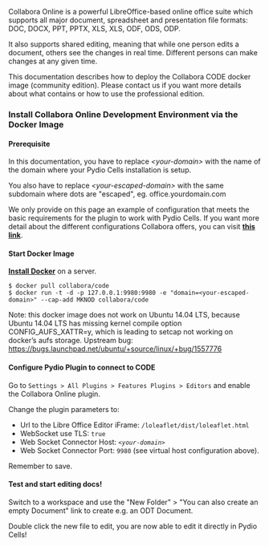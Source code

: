 
Collabora Online is a powerful LibreOffice-based online office suite which supports all major document, spreadsheet and presentation file formats:​ DOC, DOCX, PPT, PPTX, XLS, XLS, ODF, ODS, ODP.  

It also supports shared editing, meaning that while one person edits a document, others see the changes in real time. Different persons can make changes at any given time.

This documentation describes how to deploy the Collabora CODE docker image (community edition). Please contact us if you want more details about what contains or how to use the professional edition.

### Install Collabora Online Development Environment via the Docker Image

#### Prerequisite 

In this documentation, you have to replace _&lt;your-domain&gt;_ with the name of the domain where your Pydio Cells installation is setup.

You also have to replace _&lt;your-escaped-domain&gt;_ with the same subdomain where dots are "escaped", eg. office\.yourdomain\.com

We only provide on this page an example of configuration that meets the basic requirements for the plugin to work with Pydio Cells. If you want more detail about the different configurations Collabora offers, you can visit **[this link](https://www.collaboraoffice.com/code/)**.

#### Start Docker Image

**[Install Docker](https://docs.docker.com/install/)** on a server. 

    $ docker pull collabora/code
    $ docker run -t -d -p 127.0.0.1:9980:9980 -e "domain=<your-escaped-domain>" --cap-add MKNOD collabora/code

Note: this docker image does not work on Ubuntu 14.04 LTS, because Ubuntu 14.04 LTS has missing kernel compile option CONFIG_AUFS_XATTR=y, which is leading to setcap not working on docker’s aufs storage. Upstream bug: https://bugs.launchpad.net/ubuntu/+source/linux/+bug/1557776

#### Configure Pydio Plugin to connect to CODE

Go to `Settings > All Plugins > Features Plugins > Editors` and enable the Collabora Online plugin. 

Change the plugin parameters to: 

 - Url to the Libre Office Editor iFrame: `/loleaflet/dist/loleaflet.html`
 - WebSocket use TLS: `true`
 - Web Socket Connector Host: _`<your-domain>`_
 - Web Socket Connector Port: `9980` (see virtual host configuration above).
 
 Remember to save.
 
#### Test and start editing docs! 
 
Switch to a workspace and use the "New Folder" > "You can also create an empty Document" link to create e.g. an ODT Document.

Double click the new file to edit, you are now able to edit it directly in Pydio Cells!
